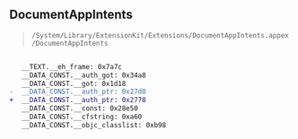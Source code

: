 ## DocumentAppIntents

> `/System/Library/ExtensionKit/Extensions/DocumentAppIntents.appex/DocumentAppIntents`

```diff

   __TEXT.__eh_frame: 0x7a7c
   __DATA_CONST.__auth_got: 0x34a8
   __DATA_CONST.__got: 0x1d18
-  __DATA_CONST.__auth_ptr: 0x27d0
+  __DATA_CONST.__auth_ptr: 0x2778
   __DATA_CONST.__const: 0x28e50
   __DATA_CONST.__cfstring: 0xa60
   __DATA_CONST.__objc_classlist: 0xb98

```

